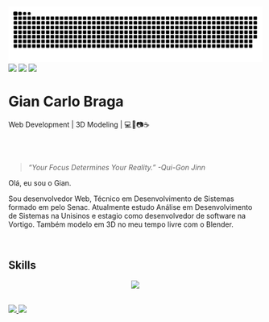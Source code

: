 
<picture>
  <source media="(prefers-color-scheme: dark)" srcset="https://raw.githubusercontent.com/giansb/giansb/output/github-contribution-grid-snake-dark.svg">
  <source media="(prefers-color-scheme: light)" srcset="https://raw.githubusercontent.com/giansb/giansb/output/github-contribution-grid-snake.svg">
  <img alt="github contribution grid snake animation" src="https://raw.githubusercontent.com/giansb/giansb/output/github-contribution-grid-snake.svg">
</picture>

<div> 
  <a href="https://giansb.github.io/siteportifolio/#/" target="_blank"><img src="https://img.shields.io/badge/website-000000?style=for-the-badge&logo=About.me&logoColor=white" target="_blank"></a>
  <a href="https://www.linkedin.com/in/gian-carlo-braga-165a63242/" target="_blank"><img src="https://img.shields.io/badge/-LinkedIn-%230077B5?style=for-the-badge&logo=linkedin&logoColor=white" target="_blank"></a>
  <a href = "mailto:gianbraga1802@gmail.com"><img src="https://img.shields.io/badge/-Gmail-%23333?style=for-the-badge&logo=gmail&logoColor=white" target="_blank"></a> 
</div>

<h1 align="left"> Gian Carlo Braga </h1>
    
<div align="left">
<p>Web Development | 3D Modeling | 💻🎵📷☕</p>
<br>
<br>

<blockquote>
    <p><i align='center'>
       “Your Focus Determines Your Reality.” -Qui-Gon Jinn
    </i></p>
</blockquote>
</div>










Olá, eu sou o Gian.

Sou desenvolvedor Web, Técnico em Desenvolvimento de Sistemas formado em  pelo Senac. Atualmente estudo Análise em Desenvolvimento de Sistemas na Unisinos e estagio como desenvolvedor de software na Vortigo. Também modelo em 3D no meu tempo livre com o Blender.


<br/>



<h2>Skills</h2>

<p align="center">
  <a href="https://skillicons.dev">
    <img src="https://skillicons.dev/icons?i=php,java,mysql,dotnet,javascript,typescript,react,html,css,bootstrap,git,blender,unreal" />
  </a>
</p>

##


<div>
<a href = "https://github.com/anuraghazra/github-readme-stats">
  <img  height="180em"  src="https://github-readme-stats.vercel.app/api?username=giansb&show_icons=true&count_private=true&theme=vue-dark"/>
  
  <img height="180em" src="https://github-readme-stats.vercel.app/api/top-langs/?username=giansb&layout=compact&theme=vue-dark"/>
</a>
</div>
